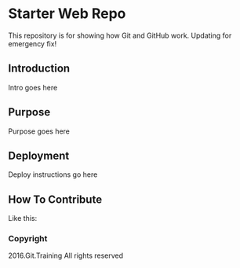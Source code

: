 # Starter Web Repo

This repository is for showing how Git and GitHub work. 
Updating for emergency fix!

## Introduction

Intro goes here

## Purpose

Purpose goes here

## Deployment 

Deploy instructions go here

## How To Contribute

Like this: 

### Copyright

2016.Git.Training All rights reserved
